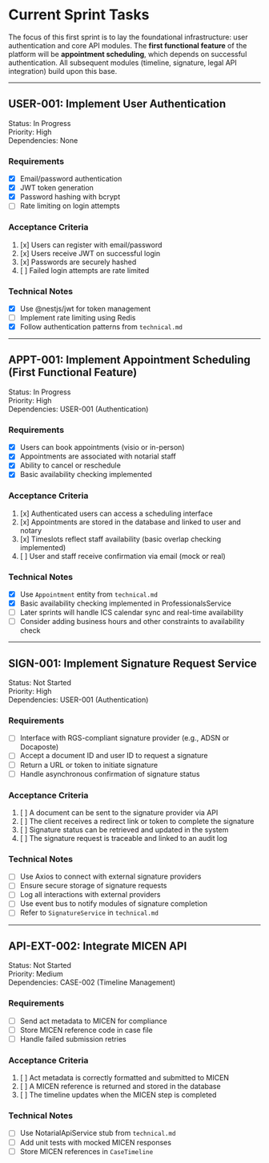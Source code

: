 # Current Sprint Tasks

The focus of this first sprint is to lay the foundational infrastructure: 
user authentication and core API modules. The **first functional feature** 
of the platform will be **appointment scheduling**, which depends on 
successful authentication. All subsequent modules (timeline, signature, 
legal API integration) build upon this base.

---

## USER-001: Implement User Authentication
Status: In Progress  
Priority: High  
Dependencies: None

### Requirements
- [x] Email/password authentication
- [x] JWT token generation
- [x] Password hashing with bcrypt
- [ ] Rate limiting on login attempts

### Acceptance Criteria
1. [x] Users can register with email/password
2. [x] Users receive JWT on successful login
3. [x] Passwords are securely hashed
4. [ ] Failed login attempts are rate limited

### Technical Notes
- [x] Use @nestjs/jwt for token management
- [ ] Implement rate limiting using Redis
- [x] Follow authentication patterns from `technical.md`

---

## APPT-001: Implement Appointment Scheduling (First Functional Feature)
Status: In Progress  
Priority: High  
Dependencies: USER-001 (Authentication)

### Requirements
- [x] Users can book appointments (visio or in-person)
- [x] Appointments are associated with notarial staff
- [x] Ability to cancel or reschedule
- [x] Basic availability checking implemented

### Acceptance Criteria
1. [x] Authenticated users can access a scheduling interface
2. [x] Appointments are stored in the database and linked to user and notary
3. [x] Timeslots reflect staff availability (basic overlap checking implemented)
4. [ ] User and staff receive confirmation via email (mock or real)

### Technical Notes
- [x] Use `Appointment` entity from `technical.md`
- [x] Basic availability checking implemented in ProfessionalsService
- [ ] Later sprints will handle ICS calendar sync and real-time availability
- [ ] Consider adding business hours and other constraints to availability check

---

## SIGN-001: Implement Signature Request Service
Status: Not Started  
Priority: High  
Dependencies: USER-001 (Authentication)

### Requirements
- [ ] Interface with RGS-compliant signature provider (e.g., ADSN or Docaposte)
- [ ] Accept a document ID and user ID to request a signature
- [ ] Return a URL or token to initiate signature
- [ ] Handle asynchronous confirmation of signature status

### Acceptance Criteria
1. [ ] A document can be sent to the signature provider via API
2. [ ] The client receives a redirect link or token to complete the signature
3. [ ] Signature status can be retrieved and updated in the system
4. [ ] The signature request is traceable and linked to an audit log

### Technical Notes
- [ ] Use Axios to connect with external signature providers
- [ ] Ensure secure storage of signature requests
- [ ] Log all interactions with external providers
- [ ] Use event bus to notify modules of signature completion
- [ ] Refer to `SignatureService` in `technical.md`

---

## API-EXT-002: Integrate MICEN API
Status: Not Started  
Priority: Medium  
Dependencies: CASE-002 (Timeline Management)

### Requirements
- [ ] Send act metadata to MICEN for compliance
- [ ] Store MICEN reference code in case file
- [ ] Handle failed submission retries

### Acceptance Criteria
1. [ ] Act metadata is correctly formatted and submitted to MICEN
2. [ ] A MICEN reference is returned and stored in the database
3. [ ] The timeline updates when the MICEN step is completed

### Technical Notes
- [ ] Use NotarialApiService stub from `technical.md`
- [ ] Add unit tests with mocked MICEN responses
- [ ] Store MICEN references in `CaseTimeline`
